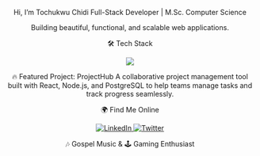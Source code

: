 <div align="center">

Hi, I’m Tochukwu Chidi
Full-Stack Developer | M.Sc. Computer Science

<p>Building beautiful, functional, and scalable web applications.</p>

🛠️ Tech Stack
<p>
<a href="https://skillicons.dev">
<img src="https://www.google.com/search?q=https://skillicons.dev/icons%3Fi%3Dreact,ts,js,nodejs,python,html,css,tailwind,sql,git" />
</a>
</p>

🔥 Featured Project: ProjectHub
A collaborative project management tool built with React, Node.js, and PostgreSQL to help teams manage tasks and track progress seamlessly.

🌍 Find Me Online
<p>
<a href="https://www.linkedin.com/in/tochukwu-chidi-9466b6156/" target="blank">
<img src="https://www.google.com/search?q=https://img.shields.io/badge/LinkedIn-0077B5%3Fstyle%3Dfor-the-badge%26logo%3Dlinkedin%26logoColor%3Dwhite" alt="LinkedIn"/>
</a>
<a href="https://x.com/tochukwu_chidi" target="_blank">
<img src="https://www.google.com/search?q=https://img.shields.io/badge/Twitter-1DA1F2%3Fstyle%3Dfor-the-badge%26logo%3Dtwitter%26logoColor%3Dwhite" alt="Twitter"/>
</a>
</p>

<p>
🎶 Gospel Music & 🕹️ Gaming Enthusiast
</p>

</div>

<!--
tochidan/tochidan is a ✨ special ✨ repository because its README.md (this file) appears on your GitHub profile.
-->
